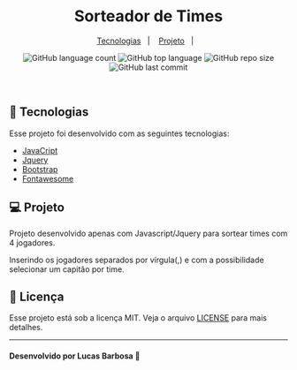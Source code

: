 <h1 align="center">
    Sorteador de Times
</h1>

<p align="center">
  <a href="#-tecnologias">Tecnologias</a>&nbsp;&nbsp;&nbsp;|&nbsp;&nbsp;&nbsp;
  <a href="#-projeto">Projeto</a>&nbsp;&nbsp;&nbsp;|&nbsp;&nbsp;&nbsp;
</p>

<p align="center">
  <img alt="GitHub language count" src="https://img.shields.io/github/languages/count/lucasbars/Sorteador">
  <img alt="GitHub top language" src="https://img.shields.io/github/languages/top/lucasbars/Sorteador">
  <img alt="GitHub repo size" src="https://img.shields.io/github/repo-size/lucasbars/Sorteador">
  <img alt="GitHub last commit" src="https://img.shields.io/github/last-commit/lucasbars/Sorteador">
</p>

<br>

## 🚀 Tecnologias

Esse projeto foi desenvolvido com as seguintes tecnologias:

- [JavaCript](https://jquery.com/)
- [Jquery](https://jquery.com/)
- [Bootstrap](https://getbootstrap.com/)
- [Fontawesome](https://fontawesome.com/)


## 💻 Projeto

Projeto desenvolvido apenas com Javascript/Jquery para sortear times com 4 jogadores.

Inserindo os jogadores separados por vírgula(,) e com a possibilidade selecionar um capitão
por time.

## 📝 Licença

Esse projeto está sob a licença MIT. Veja o arquivo [LICENSE](LICENSE.md) para mais detalhes.

---

#### Desenvolvido por Lucas Barbosa 💜